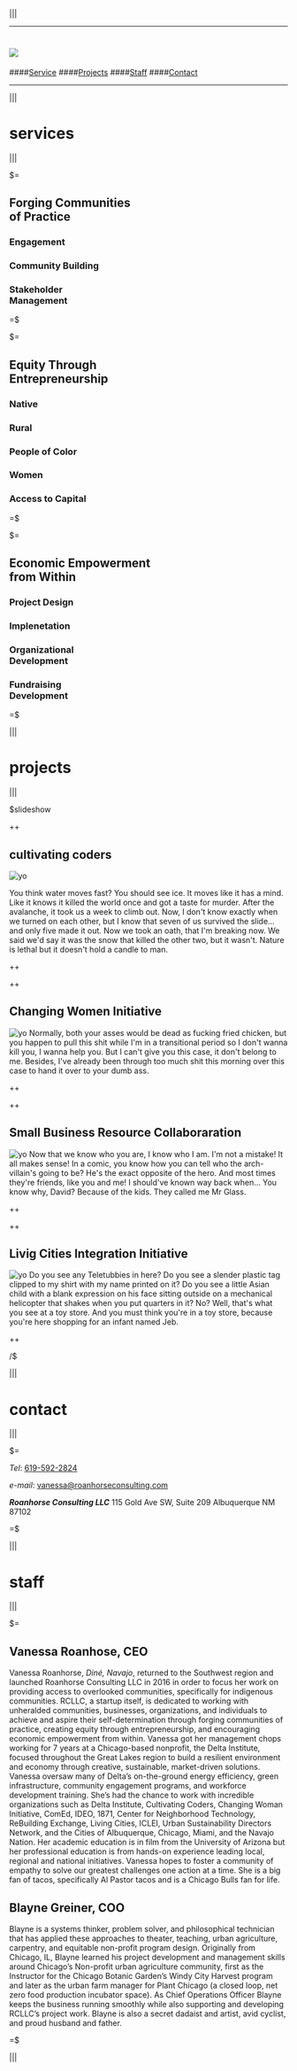 |||

----

# ![](logo.png)

####[Service](/#services) 
####[Projects](/#projects) 
####[Staff](/#staff) 
####[Contact](/#contact)

----

|||

# services 

|||

$=

## Forging Communities </br> of Practice
### Engagement
### Community Building
### Stakeholder </br> Management

=$

$=

## Equity Through </br> Entrepreneurship
### Native
### Rural
### People of Color
### Women
### Access to Capital

=$

$=

## Economic Empowerment </br> from Within
### Project Design
### Implenetation
### Organizational </br> Development
### Fundraising </br> Development

=$

|||


# projects 

|||

$slideshow

++

## cultivating coders

![yo](http://fillmurray.com/300/300) 

You think water moves fast? You should see ice. It moves like it has a mind. Like it knows it killed the world once and got a taste for murder. After the avalanche, it took us a week to climb out. Now, I don't know exactly when we turned on each other, but I know that seven of us survived the slide... and only five made it out. Now we took an oath, that I'm breaking now. We said we'd say it was the snow that killed the other two, but it wasn't. Nature is lethal but it doesn't hold a candle to man.

++

++

## Changing Women Initiative
![yo](http://fillmurray.com/g/150/150) Normally, both your asses would be dead as fucking fried chicken, but you happen to pull this shit while I'm in a transitional period so I don't wanna kill you, I wanna help you. But I can't give you this case, it don't belong to me. Besides, I've already been through too much shit this morning over this case to hand it over to your dumb ass.

++

++

## Small Business Resource Collaboraration
![yo](http://fillmurray.com/g/600/200) Now that we know who you are, I know who I am. I'm not a mistake! It all makes sense! In a comic, you know how you can tell who the arch-villain's going to be? He's the exact opposite of the hero. And most times they're friends, like you and me! I should've known way back when... You know why, David? Because of the kids. They called me Mr Glass.

++

++

## Livig Cities Integration Initiative
![yo](http://fillmurray.com/100/300) Do you see any Teletubbies in here? Do you see a slender plastic tag clipped to my shirt with my name printed on it? Do you see a little Asian child with a blank expression on his face sitting outside on a mechanical helicopter that shakes when you put quarters in it? No? Well, that's what you see at a toy store. And you must think you're in a toy store, because you're here shopping for an infant named Jeb.

++

/$

|||

# contact 

|||

$=

*Tel*: [619-592-2824](tel:+6195922824)

*e-mail*: [vanessa@roanhorseconsulting.com](mailto:vanessa@roanhorseconsulting.com)

***Roanhorse Consulting LLC***
115 Gold Ave SW, Suite 209
Albuquerque NM 87102

=$

|||

# staff 

|||

$=

## Vanessa Roanhose, CEO

Vanessa Roanhorse, *Diné, Navajo*, returned to the Southwest region  and launched Roanhorse Consulting LLC in 2016 in order to focus her work on providing access to overlooked communities, specifically for indigenous communities.  RCLLC, a startup itself, is dedicated to working with unheralded communities, businesses, organizations, and individuals to achieve and aspire their self-determination through forging communities of practice, creating equity through entrepreneurship, and encouraging economic empowerment from within.  Vanessa got her management chops working for 7 years at a Chicago-based nonprofit, the Delta Institute, focused throughout the Great Lakes region to build a resilient environment and economy through creative, sustainable, market-driven solutions. Vanessa oversaw many of Delta’s on-the-ground energy efficiency, green infrastructure, community engagement programs, and workforce development training. She’s had the chance to work with incredible organizations such as Delta Institute, Cultivating Coders, Changing Woman Initiative, ComEd, IDEO, 1871, Center for Neighborhood Technology, ReBuilding Exchange, Living Cities, ICLEI, Urban Sustainability Directors Network, and the Cities of Albuquerque, Chicago, Miami, and the Navajo Nation. Her academic education is in film from the University of Arizona but her professional education is from hands-on experience leading local, regional and national initiatives. Vanessa hopes to foster a community of empathy to solve our greatest challenges one action at a time. She is a big fan of tacos, specifically Al Pastor tacos and is a Chicago Bulls fan for life.

## Blayne Greiner, COO

Blayne is a systems thinker, problem solver, and philosophical technician that has applied these approaches to theater, teaching, urban agriculture, carpentry, and equitable non-profit program design. Originally from Chicago, IL, Blayne learned his project development and management skills around Chicago’s Non-profit urban agriculture community, first as the Instructor for the Chicago Botanic Garden’s Windy City Harvest program and later as the urban farm manager for Plant Chicago (a closed loop, net zero food production incubator space). As Chief Operations Officer Blayne keeps the business running smoothly while also supporting and developing RCLLC’s project work. Blayne is also a secret dadaist and artist, avid cyclist, and proud husband and father.

=$

|||


